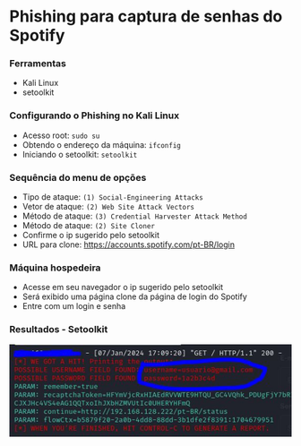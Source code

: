 # Phishing para captura de senhas do Spotify

### Ferramentas

- Kali Linux
- setoolkit

### Configurando o Phishing no Kali Linux

- Acesso root: ``` sudo su ```
- Obtendo o endereço da máquina: ``` ifconfig ```
- Iniciando o setoolkit: ``` setoolkit ```

### Sequência do menu de opções
- Tipo de ataque: ``` (1) Social-Engineering Attacks ```
- Vetor de ataque: ``` (2) Web Site Attack Vectors ```
- Método de ataque: ``` (3) Credential Harvester Attack Method ```
- Método de ataque: ``` (2) Site Cloner ```
- Confirme o ip sugerido pelo setoolkit
- URL para clone: https://accounts.spotify.com/pt-BR/login

### Máquina hospedeira
- Acesse em seu navegador o ip sugerido pelo setoolkit
- Será exibido uma página clone da página de login do Spotify
- Entre com um login e senha

### Resultados - Setoolkit
![Alt text](./passwd.png "Usuário/Senha")